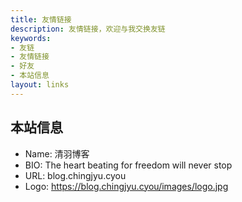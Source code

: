 ```yaml
---
title: 友情链接
description: 友情链接，欢迎与我交换友链
keywords:
- 友链
- 友情链接
- 好友
- 本站信息
layout: links
---
```


## 本站信息

- Name: 清羽博客
- BIO: The heart beating for freedom will never stop
- URL: blog.chingjyu.cyou
- Logo: https://blog.chingjyu.cyou/images/logo.jpg
